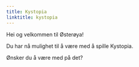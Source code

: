 ```yaml
---
title: Kystopia
linktitle: kystopia
---
```


 Hei og velkommen til Østerøya! 
 
 Du har nå mulighet til å være med å spille Kystopia. 
 
 Ønsker du å være med på det?